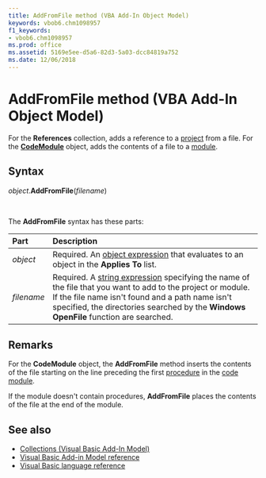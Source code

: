 ```yaml
---
title: AddFromFile method (VBA Add-In Object Model)
keywords: vbob6.chm1098957
f1_keywords:
- vbob6.chm1098957
ms.prod: office
ms.assetid: 5169e5ee-d5a6-82d3-5a03-dcc84819a752
ms.date: 12/06/2018
---
```



# AddFromFile method (VBA Add-In Object Model)

For the **References** collection, adds a reference to a [project](../../Glossary/vbe-glossary.md#project) from a file. For the **[CodeModule](codemodule-object-vba-add-in-object-model.md)** object, adds the contents of a file to a [module](../../Glossary/vbe-glossary.md#module).

## Syntax

_object_.**AddFromFile**(_filename_)

<br/>

The **AddFromFile** syntax has these parts:

|Part|Description|
|:-----|:-----|
| _object_|Required. An [object expression](../../Glossary/vbe-glossary.md#object-expression) that evaluates to an object in the **Applies To** list.|
| _filename_|Required. A [string expression](../../Glossary/vbe-glossary.md#string-expression) specifying the name of the file that you want to add to the project or module. If the file name isn't found and a path name isn't specified, the directories searched by the **Windows OpenFile** function are searched.|

## Remarks

For the **CodeModule** object, the **AddFromFile** method inserts the contents of the file starting on the line preceding the first [procedure](../../Glossary/vbe-glossary.md#procedure) in the [code module](../../Glossary/vbe-glossary.md#code-module). 

If the module doesn't contain procedures, **AddFromFile** places the contents of the file at the end of the module.

## See also

- [Collections (Visual Basic Add-In Model)](../visual-basic-add-in-model/collections-visual-basic-add-in-model.md)
- [Visual Basic Add-in Model reference](visual-basic-add-in-model-reference.md)
- [Visual Basic language reference](visual-basic-language-reference.md)